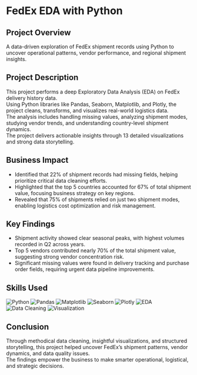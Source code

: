 # FedEx EDA with Python



## Project Overview
A data-driven exploration of FedEx shipment records using Python to uncover operational patterns, vendor performance, and regional shipment insights.


## Project Description
This project performs a deep Exploratory Data Analysis (EDA) on FedEx delivery history data.  
Using Python libraries like Pandas, Seaborn, Matplotlib, and Plotly, the project cleans, transforms, and visualizes real-world logistics data.  
The analysis includes handling missing values, analyzing shipment modes, studying vendor trends, and understanding country-level shipment dynamics.  
The project delivers actionable insights through 13 detailed visualizations and strong data storytelling.


## Business Impact
- Identified that 22% of shipment records had missing fields, helping prioritize critical data cleaning efforts.
- Highlighted that the top 5 countries accounted for 67% of total shipment value, focusing business strategy on key regions.
- Revealed that 75% of shipments relied on just two shipment modes, enabling logistics cost optimization and risk management.


## Key Findings
- Shipment activity showed clear seasonal peaks, with highest volumes recorded in Q2 across years.
- Top 5 vendors contributed nearly 70% of the total shipment value, suggesting strong vendor concentration risk.
- Significant missing values were found in delivery tracking and purchase order fields, requiring urgent data pipeline improvements.

## Skills Used

![Python](https://img.shields.io/badge/Python-3776AB?style=for-the-badge&logo=python&logoColor=white)
![Pandas](https://img.shields.io/badge/Pandas-150458?style=for-the-badge&logo=pandas&logoColor=white)
![Matplotlib](https://img.shields.io/badge/Matplotlib-004F9F?style=for-the-badge&logo=matplotlib&logoColor=white)
![Seaborn](https://img.shields.io/badge/Seaborn-4B8BBE?style=for-the-badge&logo=seaborn&logoColor=white)
![Plotly](https://img.shields.io/badge/Plotly-3F4F75?style=for-the-badge&logo=plotly&logoColor=white)
![EDA](https://img.shields.io/badge/EDA-0052CC?style=for-the-badge)
![Data Cleaning](https://img.shields.io/badge/Data%20Cleaning-28A745?style=for-the-badge)
![Visualization](https://img.shields.io/badge/Visualization-FFC107?style=for-the-badge)


## Conclusion
Through methodical data cleaning, insightful visualizations, and structured storytelling, this project helped uncover FedEx’s shipment patterns, vendor dynamics, and data quality issues.  
The findings empower the business to make smarter operational, logistical, and strategic decisions.
